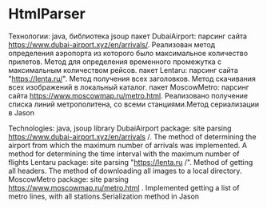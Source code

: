 # HtmlParser
Технологии: java, библиотека jsoup
пакет DubaiAirport: парсинг сайта https://www.dubai-airport.xyz/en/arrivals/. Реализован метод определения аэропорта из которого было максимальное количество прилетов. Метод для определения временного промежутка с максимальным количеством рейсов.
пакет Lentaru: парсинг сайта "https://lenta.ru/". Метод получения всех заголовков. Метод скачивания всех изображений в локальный каталог.
пакет MoscowMetro: парсинг сайта https://www.moscowmap.ru/metro.html. Реализовано получение списка линий метрополитена, со всеми станциями.Метод сериализации в Jason

Technologies: java, jsoup library
DubaiAirport package: site parsing https://www.dubai-airport.xyz/en/arrivals /. The method of determining the airport from which the maximum number of arrivals was implemented. A method for determining the time interval with the maximum number of flights
Lentaru package: site parsing "https://lenta.ru /". Method of getting all headers. The method of downloading all images to a local directory.
MoscowMetro package: site parsing https://www.moscowmap.ru/metro.html . Implemented getting a list of metro lines, with all stations.Serialization method in Jason
